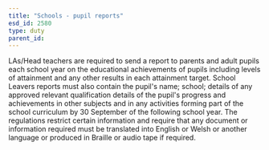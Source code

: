 ```yaml
---
title: "Schools - pupil reports"
esd_id: 2580
type: duty
parent_id:  
---
```


LAs/Head teachers are required to send a report to parents and adult pupils each school year on the educational achievements of pupils including levels of attainment and any other results in each attainment target.  School Leavers reports must also contain the pupil's name; school; details of any approved relevant qualification details of the pupil's progress and achievements in other subjects and in any activities forming part of the school curriculum by 30 September of the following school year.  The regulations restrict certain information and require that any document or information required must be translated into English or Welsh or another language or produced in Braille or audio tape if required.

